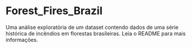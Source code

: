 # Forest_Fires_Brazil
Uma análise exploratória de um dataset contendo dados de uma série histórica de incêndios em florestas brasileiras. Leia o README para mais informações.
